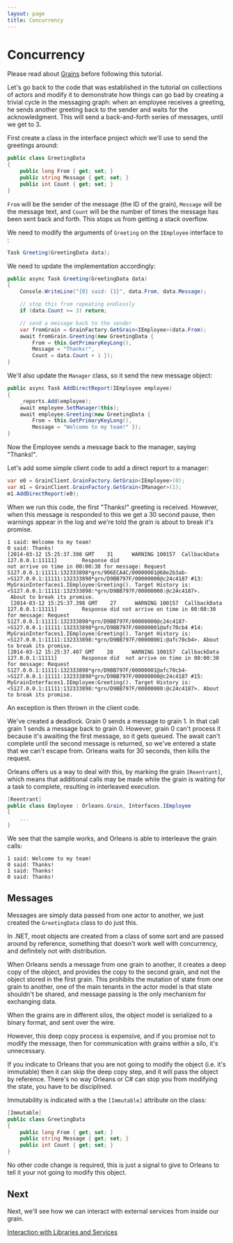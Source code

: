 ```yaml
---
layout: page
title: Concurrency
---
```


# Concurrency

Please read about [Grains](/orleans/Getting-Started-With-Orleans/Grains.md) before following this tutorial.

Let's go back to the code that was established in the tutorial on collections of actors and modify it to demonstrate how things can go bad by creating a trivial cycle in the messaging graph: when an employee receives a greeting, he sends another greeting back to the sender and waits for the acknowledgment.
This will send a back-and-forth series of messages, until we get to 3.

First create a class in the interface project which we'll use to send the greetings around:

``` csharp
public class GreetingData
{
    public long From { get; set; }
    public string Message { get; set; }
    public int Count { get; set; }
}
```

`From` will be the sender of the message (the ID of the grain), `Message` will be the message text, and `Count` will be the number of times the message has been sent back and forth.
This stops us from getting a stack overflow.

We need to modify the arguments of `Greeting` on the `IEmployee` interface to :


``` csharp
Task Greeting(GreetingData data);
```

 We need to update the implementation accordingly:

``` csharp
public async Task Greeting(GreetingData data)
{
    Console.WriteLine("{0} said: {1}", data.From, data.Message);

    // stop this from repeating endlessly
    if (data.Count >= 3) return;

    // send a message back to the sender
    var fromGrain = GrainFactory.GetGrain<IEmployee>(data.From);
    await fromGrain.Greeting(new GreetingData {
        From = this.GetPrimaryKeyLong(),
        Message = "Thanks!",
        Count = data.Count + 1 });
}
```

 We'll also update the `Manager` class, so it send the new message object:

``` csharp
public async Task AddDirectReport(IEmployee employee)
{
    _reports.Add(employee);
    await employee.SetManager(this);
    await employee.Greeting(new GreetingData {
        From = this.GetPrimaryKeyLong(),
        Message = "Welcome to my team!" });
}
```

Now the Employee sends a message back to the manager, saying "Thanks!".

Let's add some simple client code to add a direct report to a manager:


``` csharp
var e0 = GrainClient.GrainFactory.GetGrain<IEmployee>(0);
var m1 = GrainClient.GrainFactory.GetGrain<IManager>(1);
m1.AddDirectReport(e0);
```

When we run this code, the first "Thanks!" greeting is received.
However, when this message is responded to this we get a 30 second pause, then warnings appear in the log and we're told the grain is about to break it's promise.

```
1 said: Welcome to my team!
0 said: Thanks!
[2014-03-12 15:25:37.398 GMT    31      WARNING 100157  CallbackData    127.0.0.1:11111]        Response did
not arrive on time in 00:00:30 for message: Request
S127.0.0.1:11111:132333898*grn/906ECA4C/00000001@68e2b3ab->S127.0.0.1:11111:132333898*grn/D9BB797F/00000000@c24c4187 #13: MyGrainInterfaces1.IEmployee:Greeting(). Target History is: <S127.0.0.1:11111:132333898:*grn/D9BB797F/00000000:@c24c4187>.
 About to break its promise.
 [2014-03-12 15:25:37.398 GMT    27      WARNING 100157  CallbackData    127.0.0.1:11111]        Response did not arrive on time in 00:00:30 for message: Request S127.0.0.1:11111:132333898*grn/D9BB797F/00000000@c24c4187->S127.0.0.1:11111:132333898*grn/D9BB797F/00000001@afc70cb4 #14: MyGrainInterfaces1.IEmployee:Greeting(). Target History is: <S127.0.0.1:11111:132333898:*grn/D9BB797F/00000001:@afc70cb4>. About to break its promise.
[2014-03-12 15:25:37.407 GMT    28      WARNING 100157  CallbackData    127.0.0.1:11111]        Response did  not arrive on time in 00:00:30 for message: Request S127.0.0.1:11111:132333898*grn/D9BB797F/00000001@afc70cb4->S127.0.0.1:11111:132333898*grn/D9BB797F/00000000@c24c4187 #15: MyGrainInterfaces1.IEmployee:Greeting(). Target History is: <S127.0.0.1:11111:132333898:*grn/D9BB797F/00000000:@c24c4187>. About to break its promise.
```

An exception is then thrown in the client code.

We've created a deadlock.
Grain 0 sends a message to grain 1.
In that call grain 1 sends a message back to grain 0.
However, grain 0 can't process it because it's awaiting the first message, so it gets queued.
The await can't complete until the second message is returned, so we've entered a state that we can't escape from.
Orleans waits for 30 seconds, then kills the request.

Orleans offers us a way to deal with this, by marking the grain `[Reentrant]`, which means that additional calls may be made while the grain is waiting for a task to complete, resulting in interleaved execution.


``` csharp
[Reentrant]
public class Employee : Orleans.Grain, Interfaces.IEmployee
{
    ...
}
```

We see that the sample works, and Orleans is able to interleave the grain calls:

 ```
 1 said: Welcome to my team!
 0 said: Thanks!
 1 said: Thanks!
 0 said: Thanks!
 ```

## Messages

Messages are simply data passed from one actor to another, we just created the `GreetingData` class to do just this.

In .NET, most objects are created from a class of some sort and are passed around by reference, something that doesn't work well with concurrency, and definitely not with distribution.

When Orleans sends a message from one grain to another, it creates a deep copy of the object, and provides the copy to the second grain, and not the object stored in the first grain.
This prohibits the mutation of state from one grain to another, one of the main tenants in the actor model is that state shouldn't be shared, and message passing is the only mechanism for exchanging data.

When the grains are in different silos, the object model is serialized to a binary format, and sent over the wire.

However, this deep copy process is expensive, and if you promise not to modify the message, then for communication with grains within a silo, it's unnecessary.

If you indicate to Orleans that you are not going to modify the object (i.e. it's immutable) then it can skip the deep copy step, and it will pass the object by reference.
There's no way Orleans or C# can stop you from modifying the state, you have to be disciplined.

Immutability is indicated with a the `[Immutable]` attribute on the class:

``` csharp
[Immutable]
public class GreetingData
{
    public long From { get; set; }
    public string Message { get; set; }
    public int Count { get; set; }
}
```

No other code change is required, this is just a signal to give to Orleans to tell it your not going to modify this object.

## Next

Next, we'll see how we can interact with external services from inside our grain.

[Interaction with Libraries and Services](Interaction-with-Libraries-and-Services.md)
